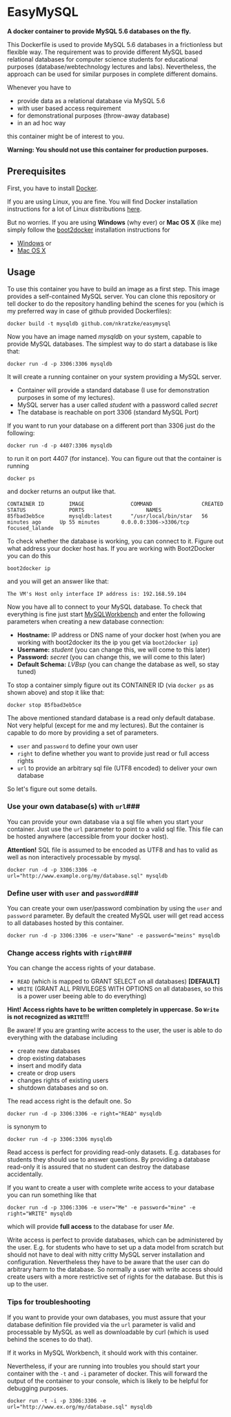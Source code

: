 # EasyMySQL #

[docker]: https://dev.mysql.com/downloads/workbench/

__A docker container to provide MySQL 5.6 databases on the fly.__

This Dockerfile is used to provide MySQL 5.6  databases in a frictionless
but flexible way. The requirement was to provide different
MySQL based relational databases for computer science students
for educational purposes (database/webtechnology lectures and labs).
Nevertheless, the approach can be used
for similar purposes in complete different domains.

Whenever you have to

- provide data as a relational database via MySQL 5.6 
- with user based access requirement
- for demonstrational purposes (throw-away database)
- in an ad hoc way

this container might be of interest to you.

__Warning: You should not use this container for production purposes.__

## Prerequisites ##

First, you have to install [Docker](docker).

If you are using Linux, you are fine. You will find Docker installation instructions
for a lot of Linux distributions [here](http://docs.docker.com/installation/).

But no worries. If you are using __Windows__ (why ever) or __Mac OS X__ (like me) simply
follow the [boot2docker](http://boot2docker.io) installation instructions
for

- [Windows](https://github.com/boot2docker/windows-installer/releases) or
- [Mac OS X](https://github.com/boot2docker/osx-installer/releases)

## Usage ##

To use this container you have to build an image as a first step. This image provides a self-contained MySQL
server. You can clone this repository or tell docker to do the repository handling
behind the scenes for you (which is my preferred way in case of github provided
  Dockerfiles):

```Shell
docker build -t mysqldb github.com/nkratzke/easymysql
```

Now you have an image named *mysqldb* on your system, capable to
provide MySQL databases. The simplest way to do start a database is like that:

```Shell
docker run -d -p 3306:3306 mysqldb
```

It will create a running container on your system providing a MySQL server.

- Container will provide a standard database (I use for demonstration purposes in some of my lectures).
- MySQL server has a user called *student* with a password called *secret*
- The database is reachable on port 3306 (standard MySQL Port)

If you want to run your database on a different port than 3306 just do the following:

```Shell
docker run -d -p 4407:3306 mysqldb
```

to run it on port 4407 (for instance). You can figure out that the container is running

```Shell
docker ps
```

and docker returns an output like that.

```Shell
CONTAINER ID        IMAGE               COMMAND                CREATED             STATUS              PORTS                    NAMES
85fbad3eb5ce        mysqldb:latest      "/usr/local/bin/star   56 minutes ago      Up 55 minutes       0.0.0.0:3306->3306/tcp   focused_lalande
```

To check whether the database is working, you can connect to it.
Figure out what address your docker host has. If you are working with Boot2Docker
you can do this

```Shell
boot2docker ip
```

and you will get an answer like that:

```Shell
The VM's Host only interface IP address is: 192.168.59.104
```

Now you have all to connect to your MySQL database. To check that everything is fine
just start [MySQLWorkbench](https://dev.mysql.com/downloads/workbench/) and
enter the following parameters when creating a new database connection:

- __Hostname:__ IP address or DNS name of your docker host (when you are working with boot2docker its the ip you get via <code>boot2docker ip</code>)
- __Username:__ *student* (you can change this, we will come to this later)
- __Password:__ *secret* (you can change this, we will come to this later)
- __Default Schema:__ *LVBsp* (you can change the database as well, so stay tuned)

To stop a container simply figure out its CONTAINER ID (via <code>docker ps</code> as shown above)
and stop it like that:

```Shell
docker stop 85fbad3eb5ce
```

The above mentioned standard database is a read only default database. Not very helpful
(except for me and my lectures).
But the container is capable to do more by providing a set of parameters.

- <code>user</code> and <code>password</code> to define your own user
- <code>right</code> to define whether you want to provide just read or full access rights
- <code>url</code> to provide an arbitrary sql file (UTF8 encoded) to deliver your own database

So let's figure out some details.

### Use your own database(s) with <code>url</code>###

You can provide your own database via a sql file when you start your container.
Just use the <code>url</code> parameter to point to a valid sql file.
This file can be hosted anywhere (accessible from your docker host).

__Attention!__ SQL file is assumed to be encoded as UTF8 and has to valid as well as non interactively processable by mysql.

```Shell
docker run -d -p 3306:3306 -e url="http://www.example.org/my/database.sql" mysqldb
```

### Define user with <code>user</code> and <code>password</code>###

You can create your own user/password combination by using the <code>user</code> and
<code>password</code> parameter.
By default the created MySQL user will get read access to all databases hosted by this container.

```Shell
docker run -d -p 3306:3306 -e user="Nane" -e password="meins" mysqldb
```

### Change access rights with <code>right</code>###

You can change the access rights of your database.

- <code>READ</code> (which is mapped to GRANT SELECT on all databases) __[DEFAULT]__
- <code>WRITE</code> (GRANT ALL PRIVILEGES WITH OPTIONS on all databases, so this is a power user beeing able to do everything)

__Hint! Access rights have to be written completely in uppercase.
So <code>Write</code> is not recognized as <code>WRITE</code>!!!__

Be aware! If you are granting write access to the user, the user is able to do everything
with the database including

- create new databases
- drop existing databases
- insert and modify data
- create or drop users
- changes rights of existing users
- shutdown databases and so on.

The read access right is the default one. So

```Shell
docker run -d -p 3306:3306 -e right="READ" mysqldb
```

is synonym to


```Shell
docker run -d -p 3306:3306 mysqldb
```

Read access is perfect for providing read-only datasets. E.g. databases for students
they should use to answer questions. By providing a database read-only
it is assured that no student can destroy the database accidentally.

If you want to create a user with complete write access to your database
you can run something like that

```Shell
docker run -d -p 3306:3306 -e user="Me" -e password="mine" -e right="WRITE" mysqldb
```

which will provide __full access__ to the database for user *Me*.

Write access is perfect to provide databases, which can be administered by the
user. E.g. for students who have to set up a data model from scratch but should not
have to deal with nitty critty MySQL server installation and configuration. Nevertheless
they have to be aware that the user can do arbitrary harm to the database.
So normally a user with write access should create users with a more restrictive
set of rights for the database. But this is up to the user.

### Tips for troubleshooting ###

If you want to provide your own databases, you must assure that your database definition
file provided via the <code>url</code> parameter is valid and processable by MySQL as well as 
downloadable by curl (which is used behind the scenes to do that).

If it works in MySQL Workbench, it should work with this container.

Nevertheless, if your are running into troubles you should start your container
with the <code>-t</code> and <code>-i</code> parameter of docker. This will forward the output of the container
to your console, which is likely to be helpful for debugging purposes.

```Shell
docker run -t -i -p 3306:3306 -e url="http://www.ex.org/my/database.sql" mysqldb
```
